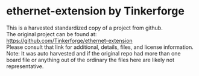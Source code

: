 
# ethernet-extension by Tinkerforge  
This is a harvested standardized copy of a project from github.  
The original project can be found at:  
https://github.com/Tinkerforge/ethernet-extension  
Please consult that link for additional, details, files, and license information.  
Note: It was auto harvested and if the original repo had more than one board file or anything out of the ordinary the files here are likely not representative.  
    